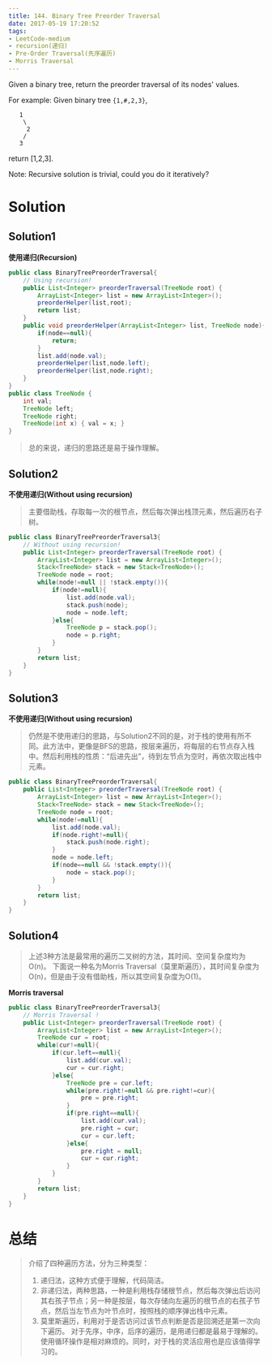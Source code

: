 ```yaml
---
title: 144. Binary Tree Preorder Traversal
date: 2017-05-19 17:20:52
tags:
- LeetCode-medium
- recursion(递归)
- Pre-Order Traversal(先序遍历)
- Morris Traversal
---
```


Given a binary tree, return the preorder traversal of its nodes' values.

For example:
Given binary tree `{1,#,2,3}`,


	   1
	    \
	     2
	    /
	   3

return [1,2,3].

Note: Recursive solution is trivial, could you do it iteratively?

<!-- more -->

# Solution

## Solution1

**使用递归(Recursion)**

```java
public class BinaryTreePreorderTraversal{
    // Using recursion!
    public List<Integer> preorderTraversal(TreeNode root) {
        ArrayList<Integer> list = new ArrayList<Integer>();
        preorderHelper(list,root);
        return list;
    }
    public void preorderHelper(ArrayList<Integer> list, TreeNode node){
        if(node==null){
            return;
        }
        list.add(node.val);
        preorderHelper(list,node.left);
        preorderHelper(list,node.right);
    }
}
public class TreeNode {
    int val;
    TreeNode left;
    TreeNode right;
    TreeNode(int x) { val = x; }
}
```

>总的来说，递归的思路还是易于操作理解。

## Solution2

**不使用递归(Without using recursion)**

>主要借助栈，存取每一次的根节点，然后每次弹出栈顶元素，然后遍历右子树。

```java
public class BinaryTreePreorderTraversal3{
    // Without using recursion!
    public List<Integer> preorderTraversal(TreeNode root) {
        ArrayList<Integer> list = new ArrayList<Integer>();
        Stack<TreeNode> stack = new Stack<TreeNode>();
        TreeNode node = root;
        while(node!=null || !stack.empty()){
            if(node!=null){
                list.add(node.val);
                stack.push(node);
                node = node.left;
            }else{
                TreeNode p = stack.pop();
                node = p.right;
            }
        }
        return list;
    }
}
```

## Solution3

**不使用递归(Without using recursion)**

>仍然是不使用递归的思路，与Solution2不同的是，对于栈的使用有所不同。此方法中，更像是BFS的思路，按层来遍历，将每层的右节点存入栈中。然后利用栈的性质：“后进先出”，待到左节点为空时，再依次取出栈中元素。

```java
public class BinaryTreePreorderTraversal{
    public List<Integer> preorderTraversal(TreeNode root) {
        ArrayList<Integer> list = new ArrayList<Integer>();
        Stack<TreeNode> stack = new Stack<TreeNode>();
        TreeNode node = root;
        while(node!=null){
            list.add(node.val);
            if(node.right!=null){
                stack.push(node.right);
            }
            node = node.left;
            if(node==null && !stack.empty()){
                node = stack.pop();
            }
        }
        return list;
    }
}
```
## Solution4

>上述3种方法是最常用的遍历二叉树的方法，其时间、空间复杂度均为O(n)。
>下面说一种名为Morris Traversal（莫里斯遍历），其时间复杂度为O(n)，但是由于没有借助栈，所以其空间复杂度为O(1)。

**Morris traversal**

```java
public class BinaryTreePreorderTraversal3{
    // Morris Traversal !
    public List<Integer> preorderTraversal(TreeNode root) {
        ArrayList<Integer> list = new ArrayList<Integer>();
        TreeNode cur = root;
        while(cur!=null){
            if(cur.left==null){
                list.add(cur.val);
                cur = cur.right;
            }else{
                TreeNode pre = cur.left;
                while(pre.right!=null && pre.right!=cur){
                    pre = pre.right;
                }
                if(pre.right==null){
                    list.add(cur.val);
                    pre.right = cur;
                    cur = cur.left;
                }else{
                    pre.right = null;
                    cur = cur.right;
                }
            }
        }
        return list;
    }
}
```

# 总结

>介绍了四种遍历方法，分为三种类型：
>1. 递归法，这种方式便于理解，代码简洁。
>2. 非递归法，两种思路，一种是利用栈存储根节点，然后每次弹出后访问其右孩子节点；另一种是按层，每次存储向左遍历的根节点的右孩子节点，然后当左节点为叶节点时，按照栈的顺序弹出栈中元素。
>3. 莫里斯遍历，利用对于是否访问过该节点判断是否是回溯还是第一次向下遍历。
对于先序，中序，后序的遍历，是用递归都是最易于理解的。使用循环操作是相对麻烦的。同时，对于栈的灵活应用也是应该值得学习的。